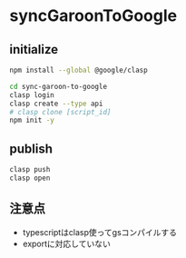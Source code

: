 # syncGaroonToGoogle

## initialize

```bash
npm install --global @google/clasp

cd sync-garoon-to-google
clasp login
clasp create --type api
# clasp clone [script_id]
npm init -y
```

## publish

```bash
clasp push
clasp open
```

## 注意点

- typescriptはclasp使ってgsコンパイルする
- exportに対応していない
